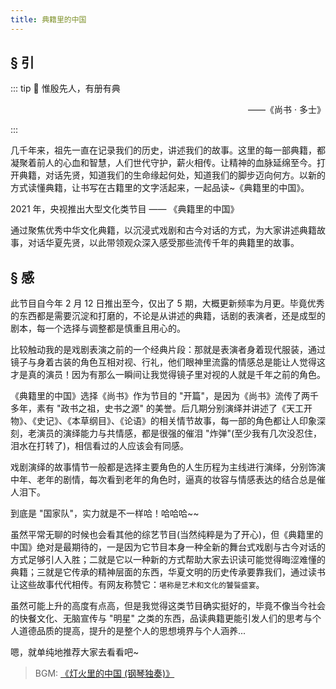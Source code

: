 ```yaml
---
title: 典籍里的中国
---
```


<!-- # 典籍里的中国 -->

## § 引

::: tip 📖
惟殷先人，有册有典

<p style="text-align: right;"> ——《尚书 · 多士》</p>
:::

几千年来，祖先一直在记录我们的历史，讲述我们的故事。这里的每一部典籍，都凝聚着前人的心血和智慧，人们世代守护，薪火相传。让精神的血脉延绵至今。打开典籍，对话先贤，知道我们的生命缘起何处，知道我们的脚步迈向何方。以新的方式读懂典籍，让书写在古籍里的文字活起来，一起品读~《典籍里的中国》。

2021 年，央视推出大型文化类节目 —— 《典籍里的中国》

通过聚焦优秀中华文化典籍，以沉浸式戏剧和古今对话的方式，为大家讲述典籍故事，对话华夏先贤，以此带领观众深入感受那些流传千年的典籍里的故事。

## § 感

此节目自今年 2 月 12 日推出至今，仅出了 5 期，大概更新频率为月更。毕竟优秀的东西都是需要沉淀和打磨的，不论是从讲述的典籍，话剧的表演者，还是成型的剧本，每一个选择与调整都是慎重且用心的。

比较触动我的是戏剧表演之前的一个经典片段：那就是表演者身着现代服装，通过镜子与身着古装的角色互相对视、行礼，他们眼神里流露的情感总是能让人觉得这才是真的演员！因为有那么一瞬间让我觉得镜子里对视的人就是千年之前的角色。

《典籍里的中国》选择《尚书》作为节目的 "开篇"，是因为《尚书》流传了两千多年，素有 "政书之祖，史书之源" 的美誉。后几期分别演绎并讲述了《天工开物》、《史记》、《本草纲目》、《论语》的相关情节故事，每一部的角色都让人印象深刻，老演员的演绎能力与共情感，都是很强的催泪 "炸弹"(至少我有几次没忍住，泪水在打转了)，相信看过的人应该会有同感。

戏剧演绎的故事情节一般都是选择主要角色的人生历程为主线进行演绎，分别饰演中年、老年的剧情，每次看到老年的角色时，逼真的妆容与情感表达的结合总是催人泪下。

到底是 "国家队"，实力就是不一样哈！哈哈哈~~

虽然平常无聊的时候也会看其他的综艺节目(当然纯粹是为了开心)，但《典籍里的中国》绝对是最期待的，一是因为它节目本身一种全新的舞台式戏剧与古今对话的方式足够引人入胜；二就是它以一种新的方式帮助大家去识读可能觉得晦涩难懂的典籍；三就是它传承的精神层面的东西，华夏文明的历史传承要靠我们，通过读书让这些故事代代相传。有网友称赞它：`堪称是艺术和文化的饕餮盛宴`。

虽然可能上升的高度有点高，但是我觉得这类节目确实挺好的，毕竟不像当今社会的快餐文化、无脑宣传与 "明星" 之类的东西，品读典籍更能引发人们的思考与个人道德品质的提高，提升的是整个人的思想境界与个人涵养...

嗯，就单纯地推荐大家去看看吧~

> BGM: [《灯火里的中国 (钢琴独奏)》](https://webfs.yun.kugou.com/202106170130/902bd55debf26c8f84b80bd7463b414d/KGTX/CLTX001/8aacfa8cc17f8a75c7df1fc38bdfc45b.mp3)
